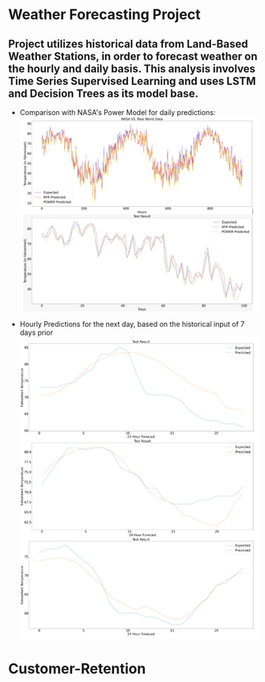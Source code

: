# Weather Forecasting Project

## Project utilizes historical data from Land-Based Weather Stations, in order to forecast weather on the hourly and daily basis. This analysis involves Time Series Supervised Learning and uses LSTM and Decision Trees as its model base.

* Comparison with NASA's Power Model for daily predictions:
![Alt text](images/power_comparison.PNG)

* Hourly Predictions for the next day, based on the historical input of 7 days prior
![Alt text](images/hourly_results.PNG)
# Customer-Retention
